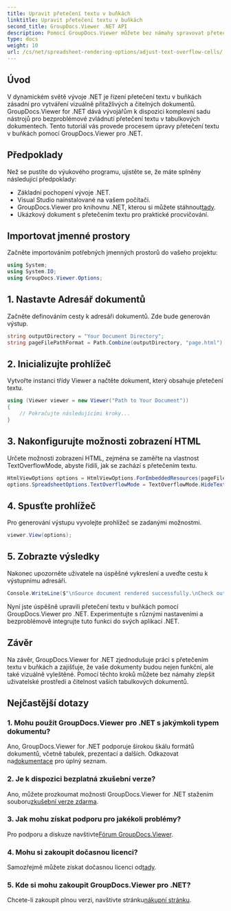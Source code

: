 ```yaml
---
title: Upravit přetečení textu v buňkách
linktitle: Upravit přetečení textu v buňkách
second_title: GroupDocs.Viewer .NET API
description: Pomocí GroupDocs.Viewer můžete bez námahy spravovat přetečení textu v dokumentech .NET. Vylepšete čitelnost a uživatelskou zkušenost. Stáhněte si bezplatnou zkušební verzi.
type: docs
weight: 10
url: /cs/net/spreadsheet-rendering-options/adjust-text-overflow-cells/
---
```

## Úvod
V dynamickém světě vývoje .NET je řízení přetečení textu v buňkách zásadní pro vytváření vizuálně přitažlivých a čitelných dokumentů. GroupDocs.Viewer for .NET dává vývojářům k dispozici komplexní sadu nástrojů pro bezproblémové zvládnutí přetečení textu v tabulkových dokumentech. Tento tutoriál vás provede procesem úpravy přetečení textu v buňkách pomocí GroupDocs.Viewer pro .NET.
## Předpoklady
Než se pustíte do výukového programu, ujistěte se, že máte splněny následující předpoklady:
- Základní pochopení vývoje .NET.
- Visual Studio nainstalované na vašem počítači.
- GroupDocs.Viewer pro knihovnu .NET, kterou si můžete stáhnout[tady](https://releases.groupdocs.com/viewer/net/).
- Ukázkový dokument s přetečením textu pro praktické procvičování.
## Importovat jmenné prostory
Začněte importováním potřebných jmenných prostorů do vašeho projektu:
```csharp
using System;
using System.IO;
using GroupDocs.Viewer.Options;
```
## 1. Nastavte Adresář dokumentů
Začněte definováním cesty k adresáři dokumentů. Zde bude generován výstup.
```csharp
string outputDirectory = "Your Document Directory";
string pageFilePathFormat = Path.Combine(outputDirectory, "page.html");
```
## 2. Inicializujte prohlížeč
Vytvořte instanci třídy Viewer a načtěte dokument, který obsahuje přetečení textu.
```csharp
using (Viewer viewer = new Viewer("Path to Your Document"))
{
    // Pokračujte následujícími kroky...
}
```
## 3. Nakonfigurujte možnosti zobrazení HTML
Určete možnosti zobrazení HTML, zejména se zaměřte na vlastnost TextOverflowMode, abyste řídili, jak se zachází s přetečením textu.
```csharp
HtmlViewOptions options = HtmlViewOptions.ForEmbeddedResources(pageFilePathFormat);
options.SpreadsheetOptions.TextOverflowMode = TextOverflowMode.HideText;
```
## 4. Spusťte prohlížeč
Pro generování výstupu vyvolejte prohlížeč se zadanými možnostmi.
```csharp
viewer.View(options);
```
## 5. Zobrazte výsledky
Nakonec upozorněte uživatele na úspěšné vykreslení a uveďte cestu k výstupnímu adresáři.
```csharp
Console.WriteLine($"\nSource document rendered successfully.\nCheck output in {outputDirectory}.");
```
Nyní jste úspěšně upravili přetečení textu v buňkách pomocí GroupDocs.Viewer pro .NET. Experimentujte s různými nastaveními a bezproblémově integrujte tuto funkci do svých aplikací .NET.
## Závěr
Na závěr, GroupDocs.Viewer for .NET zjednodušuje práci s přetečením textu v buňkách a zajišťuje, že vaše dokumenty budou nejen funkční, ale také vizuálně vyleštěné. Pomocí těchto kroků můžete bez námahy zlepšit uživatelské prostředí a čitelnost vašich tabulkových dokumentů.
## Nejčastější dotazy
### 1. Mohu použít GroupDocs.Viewer pro .NET s jakýmkoli typem dokumentu?
 Ano, GroupDocs.Viewer for .NET podporuje širokou škálu formátů dokumentů, včetně tabulek, prezentací a dalších. Odkazovat na[dokumentace](https://reference.groupdocs.com/viewer/net/) pro úplný seznam.
### 2. Je k dispozici bezplatná zkušební verze?
 Ano, můžete prozkoumat možnosti GroupDocs.Viewer for .NET stažením souboru[zkušební verze zdarma](https://releases.groupdocs.com/).
### 3. Jak mohu získat podporu pro jakékoli problémy?
 Pro podporu a diskuze navštivte[Fórum GroupDocs.Viewer](https://forum.groupdocs.com/c/viewer/9).
### 4. Mohu si zakoupit dočasnou licenci?
 Samozřejmě můžete získat dočasnou licenci od[tady](https://purchase.groupdocs.com/temporary-license/).
### 5. Kde si mohu zakoupit GroupDocs.Viewer pro .NET?
 Chcete-li zakoupit plnou verzi, navštivte stránku[nákupní stránku](https://purchase.groupdocs.com/buy).